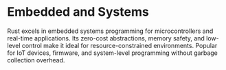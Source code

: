 # Embedded and Systems

Rust excels in embedded systems programming for microcontrollers and real-time applications. Its zero-cost abstractions, memory safety, and low-level control make it ideal for resource-constrained environments. Popular for IoT devices, firmware, and system-level programming without garbage collection overhead.